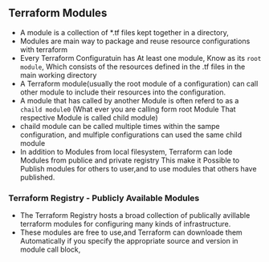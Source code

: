 ## Terraform Modules
- A module is a collection of *.tf files kept together in a directory,
- Modules are main way to package and reuse resource configurations with terraform 
- Every Terraform Configuratuin has At least one module, Know as its `root module`, Which consists of the resources defined in the .tf files in the main working directory 
- A Terraform module(usually the root module of a configuration) can call other module to include their resources into the configuration.
- A module that has called by another Module is often referd to as a `chaild module0` (What ever you are calling form root Module That respective Module is called child module)
- chaild module can be called multiple times within the sampe configuration, and mulfiple configurations can used the same child module
- In addition to Modules from local filesystem, Terraform can lode Modules from publice and private registry
This make it Possible to Publish modules for others to user,and to use modules that others have published.

### Terraform Registry - Publicly Available Modules
- The Terraform Registry hosts a broad collection of publically avillable terraform modules for configuring many kinds of infrastructure.
- These modules are free to use,and Terraform can downloade them Automatically if you specify the appropriate source and version in module call block,


